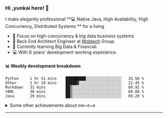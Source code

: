### Hi ,yunkai here! :wave: 

I make elegantly professional **💻 Native Java, High Availability, High Concurrency, Distributed Systems ** for a living

* 🧐   Focus on high-concurrency & big data business systems
* 💼   Back End Architect Engineer at [Mobtech](https://www.mob.com/) Group.
* 🌱   Currently learning Big Data & Financial.
* 💻   With 6 years' development working experience.

#### :bar_chart: Weekly development breakdown

<!--START_SECTION:waka-->
```text
Python     1 hr 51 mins    █████████░░░░░░░░░░░░░░░░   35.50 % 
Other      1 hr 10 mins    █████▓░░░░░░░░░░░░░░░░░░░   22.45 % 
Markdown   31 mins         ██▒░░░░░░░░░░░░░░░░░░░░░░   09.92 % 
YAML       30 mins         ██▒░░░░░░░░░░░░░░░░░░░░░░   09.88 % 
Java       29 mins         ██▒░░░░░░░░░░░░░░░░░░░░░░   09.29 % 
```
<!--END_SECTION:waka-->

<details>
  <summary>Some other achievements about me~e~e</summary>
  <br>

* 👑   Some GitHub statistical reports:

<p align="center">
<img align="center" src="https://github-readme-stats.vercel.app/api/top-langs/?username=JanYunkai&hide_langs_below=1&theme=default&line_height=27&layout=compact" />
<img align="center" src="https://github-readme-stats.vercel.app/api?username=JanYunkai&show_icons=true&count_private=true&include_all_commits=true&line_height=21&layout=compact" alt="halfrost's Github Stats" />
<img align="center" src="https://github-profile-trophy.vercel.app/?username=JanYunkai&column=7" alt="JanYunkai's Github Trophy" />
</p>

</details>

---

